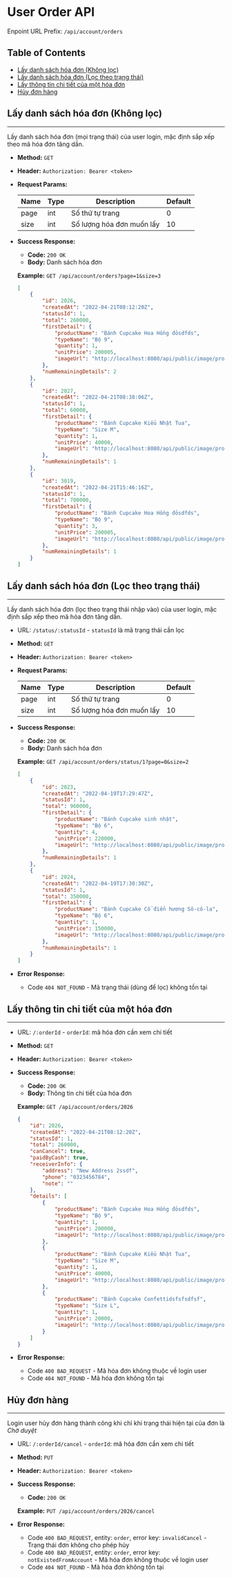 # User Order API

Enpoint URL Prefix: `/api/account/orders`

## Table of Contents

  - [Lấy danh sách hóa đơn (Không lọc)](#lấy-danh-sách-hóa-đơn-không-lọc)
  - [Lấy danh sách hóa đơn (Lọc theo trạng thái)](#lấy-danh-sách-hóa-đơn-lọc-theo-trạng-thái)
  - [Lấy thông tin chi tiết của một hóa đơn](#lấy-thông-tin-chi-tiết-của-một-hóa-đơn)
  - [Hủy đơn hàng](#hủy-đơn-hàng)

## Lấy danh sách hóa đơn (Không lọc)

---

Lấy danh sách hóa đơn (mọi trạng thái) của user login, mặc định sắp xếp theo mã hóa đơn tăng dần.

- **Method:** `GET`
- **Header:** `Authorization: Bearer <token>`
- **Request Params:**
    
    
    | Name | Type | Description | Default |
    | --- | --- | --- | --- |
    | page | int | Số thứ tự trang | 0 |
    | size | int | Số lượng hóa đơn muốn lấy | 10 |
- **Success Response:**
    - **Code:** `200 OK`
    - **Body:** Danh sách hóa đơn
    
    **Example:** `GET /api/account/orders?page=1&size=3`
    
    ```json
    [
        {
            "id": 2026,
            "createdAt": "2022-04-21T08:12:20Z",
            "statusId": 1,
            "total": 260000,
            "firstDetail": {
                "productName": "Bánh Cupcake Hoa Hồng đỏsdfds",
                "typeName": "Bộ 9",
                "quantity": 1,
                "unitPrice": 200005,
                "imageUrl": "http://localhost:8080/api/public/image/product/1637281686544.jpg"
            },
            "numRemainingDetails": 2
        },
        {
            "id": 2027,
            "createdAt": "2022-04-21T08:38:06Z",
            "statusId": 1,
            "total": 60000,
            "firstDetail": {
                "productName": "Bánh Cupcake Kiểu Nhật Tua",
                "typeName": "Size M",
                "quantity": 1,
                "unitPrice": 40000,
                "imageUrl": "http://localhost:8080/api/public/image/product/1637281707270.jpg"
            },
            "numRemainingDetails": 1
        },
        {
            "id": 3019,
            "createdAt": "2022-04-21T15:46:16Z",
            "statusId": 1,
            "total": 700000,
            "firstDetail": {
                "productName": "Bánh Cupcake Hoa Hồng đỏsdfds",
                "typeName": "Bộ 9",
                "quantity": 3,
                "unitPrice": 200005,
                "imageUrl": "http://localhost:8080/api/public/image/product/1637281686544.jpg"
            },
            "numRemainingDetails": 1
        }
    ]
    ```
    

## Lấy danh sách hóa đơn (Lọc theo trạng thái)

---

Lấy danh sách hóa đơn (lọc theo trạng thái nhập vào) của user login, mặc định sắp xếp theo mã hóa đơn tăng dần.

- URL: `/status/:statusId` - `statusId` là mã trạng thái cần lọc
- **Method:** `GET`
- **Header:** `Authorization: Bearer <token>`
- **Request Params:**
    
    
    | Name | Type | Description | Default |
    | --- | --- | --- | --- |
    | page | int | Số thứ tự trang | 0 |
    | size | int | Số lượng hóa đơn muốn lấy | 10 |
- **Success Response:**
    - **Code:** `200 OK`
    - **Body:** Danh sách hóa đơn
    
    **Example:** `GET /api/account/orders/status/1?page=0&size=2`
    
    ```json
    [
        {
            "id": 2023,
            "createdAt": "2022-04-19T17:29:47Z",
            "statusId": 1,
            "total": 960000,
            "firstDetail": {
                "productName": "Bánh Cupcake sinh nhật",
                "typeName": "Bộ 6",
                "quantity": 4,
                "unitPrice": 220000,
                "imageUrl": "http://localhost:8080/api/public/image/product/1637281768558.jpg"
            },
            "numRemainingDetails": 1
        },
        {
            "id": 2024,
            "createdAt": "2022-04-19T17:30:30Z",
            "statusId": 1,
            "total": 350000,
            "firstDetail": {
                "productName": "Bánh Cupcake Cổ điển hương Sô-cô-la",
                "typeName": "Bộ 6",
                "quantity": 1,
                "unitPrice": 150000,
                "imageUrl": "http://localhost:8080/api/public/image/product/1637281717143.jpg"
            },
            "numRemainingDetails": 1
        }
    ]
    ```
    
- **Error Response:**
    - Code `404 NOT_FOUND` - Mã trạng thái (dùng để lọc) không tồn tại

## Lấy thông tin chi tiết của một hóa đơn

---

- URL: `/:orderId` - `orderId`: mã hóa đơn cần xem chi tiết
- **Method:** `GET`
- **Header:** `Authorization: Bearer <token>`
- **Success Response:**
    - **Code:** `200 OK`
    - **Body:** Thông tin chi tiết của hóa đơn
    
    **Example:** `GET /api/account/orders/2026`
    
    ```json
    {
        "id": 2026,
        "createdAt": "2022-04-21T08:12:20Z",
        "statusId": 1,
        "total": 260000,
        "canCancel": true,
        "paidByCash": true,
        "receiverInfo": {
            "address": "New Address 2ssdf",
            "phone": "0323456784",
            "note": ""
        },
        "details": [
            {
                "productName": "Bánh Cupcake Hoa Hồng đỏsdfds",
                "typeName": "Bộ 9",
                "quantity": 1,
                "unitPrice": 200000,
                "imageUrl": "http://localhost:8080/api/public/image/product/1637281686544.jpg"
            },
            {
                "productName": "Bánh Cupcake Kiểu Nhật Tua",
                "typeName": "Size M",
                "quantity": 1,
                "unitPrice": 40000,
                "imageUrl": "http://localhost:8080/api/public/image/product/1637281707270.jpg"
            },
            {
                "productName": "Bánh Cupcake Confettidsfsfsdfsf",
                "typeName": "Size L",
                "quantity": 1,
                "unitPrice": 20000,
                "imageUrl": "http://localhost:8080/api/public/image/product/1637281701045.jpg"
            }
        ]
    }
    ```
    
- **Error Response:**
    - Code `400 BAD_REQUEST` - Mã hóa đơn không thuộc về login user
    - Code `404 NOT_FOUND` - Mã hóa đơn không tồn tại

## Hủy đơn hàng

---

Login user hủy đơn hàng thành công khi chỉ khi trạng thái hiện tại của đơn là *Chờ duyệt*

- URL: `/:orderId/cancel` - `orderId`: mã hóa đơn cần xem chi tiết
- **Method:** `PUT`
- **Header:** `Authorization: Bearer <token>`
- **Success Response:**
    - **Code:** `200 OK`
    
    **Example:** `PUT /api/account/orders/2026/cancel`
    
- **Error Response:**
    - Code `400 BAD_REQUEST`, entity: `order`, error key: `invalidCancel` - Trạng thái đơn không cho phép hủy
    - Code `400 BAD_REQUEST`, entity: `order`, error key: `notExistedFromAccount`  - Mã hóa đơn không thuộc về login user
    - Code `404 NOT_FOUND` - Mã hóa đơn không tồn tại